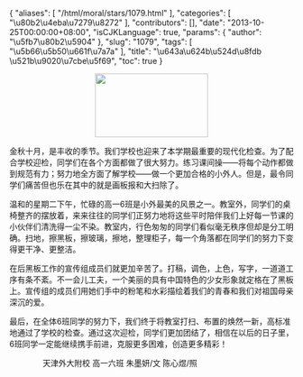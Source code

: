 {
    "aliases": [
        "/html/moral/stars/1079.html"
    ],
    "categories": [
        "\u80b2\u4eba\u7279\u8272"
    ],
    "contributors": [],
    "date": "2013-10-25T00:00:00+08:00",
    "isCJKLanguage": true,
    "params": {
        "author": "\u5fb7\u80b2\u5904"
    },
    "slug": "1079",
    "tags": [
        "\u5b66\u5b50\u661f\u7a7a"
    ],
    "title": "\u643a\u624b\u524d\u8fdb  \u521b\u9020\u7cbe\u5f69",
    "toc": true
}


<img
    src="https://cdn.tfls.online/mirror/full/b1b77f7a186b1cd60b0e85238e72259489b9f934.jpg"
    style="display:block;margin-left:auto;margin-right:auto;"
    decoding="async"
    fetchpriority="auto"
    loading="lazy"
    height="113"
    width="200"
/>







  





金秋十月，是丰收的季节。我们学校也迎来了本学期最重要的现代化检查。为了配合学校迎检，同学们在各个方面都做了很大努力。练习课间操——将每个动作都做到规范有力；努力地全方面了解学校——做一个更加合格的小外人。但是，最令同学们痛苦但也乐在其中的就是画板报和大扫除了。




温和的星期二下午，忙碌的高一6班是小外最美的风景之一。教室外，同学们的桌椅整齐的摆放着，来来往往的同学们正努力地将这些平时陪伴我们上好每一节课的小伙伴们清洗得一尘不染。教室内，行色匆匆的同学们看似毫无秩序但却是分工明确。扫地，擦黑板，擦玻璃，擦地，整理柜子，每一个角落都在同学们的努力下变得更干净、更整洁。




在后黑板工作的宣传组成员们就更加辛苦了。打稿，调色，上色，写字，一道道工序有条不紊。不一会儿工夫，一个美丽的具有中国特色的少女形象就定格在了黑板上。宣传组的成员们用她们手中的粉笔和水彩描绘着我们的青春和我们对祖国母亲深沉的爱。




最后，在全体6班同学的努力下，我们终于将教室打扫、布置的焕然一新，高标准地通过了学校的检查。通过这次迎检，同学们更加团结了，相信在以后的日子里，6班同学一定能继续携手前进，克服更多困难，创造更多精彩！




               天津外大附校 高一六班 朱墨妍/文 陈心煜/照



